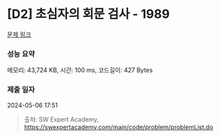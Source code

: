 # [D2] 초심자의 회문 검사 - 1989 

[문제 링크](https://swexpertacademy.com/main/code/problem/problemDetail.do?contestProbId=AV5PyTLqAf4DFAUq) 

### 성능 요약

메모리: 43,724 KB, 시간: 100 ms, 코드길이: 427 Bytes

### 제출 일자

2024-05-06 17:51



> 출처: SW Expert Academy, https://swexpertacademy.com/main/code/problem/problemList.do